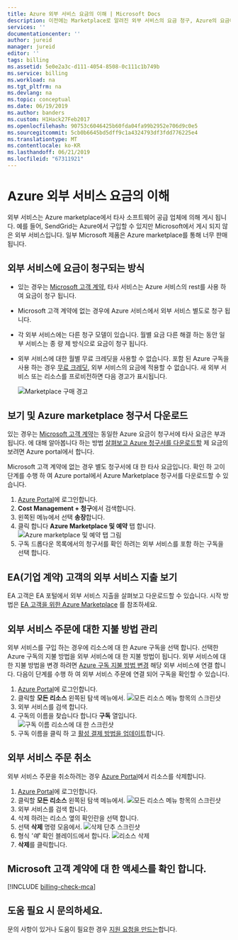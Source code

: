 ```yaml
---
title: Azure 외부 서비스 요금의 이해 | Microsoft Docs
description: 이전에는 Marketplace로 알려진 외부 서비스의 요금 청구, Azure의 요금에 대해 알아봅니다.
services: ''
documentationcenter: ''
author: jureid
manager: jureid
editor: ''
tags: billing
ms.assetid: 5e0e2a3c-d111-4054-8508-0c111c1b749b
ms.service: billing
ms.workload: na
ms.tgt_pltfrm: na
ms.devlang: na
ms.topic: conceptual
ms.date: 06/19/2019
ms.author: banders
ms.custom: H1Hack27Feb2017
ms.openlocfilehash: 90753c6046425b60fda04fa99b2952e706d9c0e5
ms.sourcegitcommit: 5cb0b6645bd5dff9c1a4324793df3fdd776225e4
ms.translationtype: MT
ms.contentlocale: ko-KR
ms.lasthandoff: 06/21/2019
ms.locfileid: "67311921"
---
```

# <a name="understand-your-azure-external-services-charges"></a>Azure 외부 서비스 요금의 이해
외부 서비스는 Azure marketplace에서 타사 소프트웨어 공급 업체에 의해 게시 됩니다. 예를 들어, SendGrid는 Azure에서 구입할 수 있지만 Microsoft에서 게시 되지 않은 외부 서비스입니다. 일부 Microsoft 제품은 Azure marketplace를 통해 너무 판매 됩니다.

## <a name="how-external-services-are-billed"></a>외부 서비스에 요금이 청구되는 방식

- 있는 경우는 [Microsoft 고객 계약](#check-access-to-a-microsoft-customer-agreement), 타사 서비스는 Azure 서비스의 rest를 사용 하 여 요금이 청구 됩니다.
- Microsoft 고객 계약에 없는 경우에 Azure 서비스에서 외부 서비스 별도로 청구 됩니다.
- 각 외부 서비스에는 다른 청구 모델이 있습니다. 월별 요금 다른 해결 하는 동안 일부 서비스는 종 량 제 방식으로 요금이 청구 됩니다.
- 외부 서비스에 대한 월별 무료 크레딧을 사용할 수 없습니다. 포함 된 Azure 구독을 사용 하는 경우 [무료 크레딧](https://azure.microsoft.com/pricing/spending-limits/), 외부 서비스의 요금에 적용할 수 없습니다. 새 외부 서비스 또는 리소스를 프로비전하면 다음 경고가 표시됩니다.

    ![Marketplace 구매 경고](./media/billing-understand-your-azure-marketplace-charges/credit-warning.png)

<!-- ## View external service spending and history in the Azure portal
You can view a list of the external services that are on each subscription within the [Azure portal](https://portal.azure.com/): 

1. Sign in to the [Azure portal](https://portal.azure.com/) as the account administrator.
2. In the Hub menu, select **Subscriptions**.
   
    ![Select Subscriptions in the Hub menu](./media/billing-understand-your-azure-marketplace-charges/sub-button.png) 
3. In the **Subscriptions** blade, select the subscription that you want to view, and then select **External services**.
   
    ![Select a subscription in the billing blade](./media/billing-understand-your-azure-marketplace-charges/select-sub-external-services.png)
4. You should see each of your external service orders, the publisher name, service tier you bought, name you gave the resource, and the current order status. To see past bills, select an external service.
   
    ![Select an external service](./media/billing-understand-your-azure-marketplace-charges/external-service-blade2.png)
5. From here, you can view past bill amounts including the tax breakdown.
   
    ![View external services billing history](./media/billing-understand-your-azure-marketplace-charges/billing-overview-blade.png) -->

## <a name="view-and-download-azure-marketplace-invoices"></a>보기 및 Azure marketplace 청구서 다운로드

있는 경우는 [Microsoft 고객 계약](#check-access-to-a-microsoft-customer-agreement)는 동일한 Azure 요금이 청구서에 타사 요금은 부과 됩니다. 에 대해 알아봅니다 하는 방법 [살펴보고 Azure 청구서를 다운로드할](billing-download-azure-invoice.md) 제 요금의 보려면 Azure portal에서 합니다.

Microsoft 고객 계약에 없는 경우 별도 청구서에 대 한 타사 요금입니다. 확인 하 고이 단계를 수행 하 여 Azure portal에서 Azure Marketplace 청구서를 다운로드할 수 있습니다.

1. [Azure Portal](https://portal.azure.com)에 로그인합니다.
1. **Cost Management + 청구**에서 검색합니다.
1. 왼쪽된 메뉴에서 선택 **송장**합니다.
1. 클릭 합니다 **Azure Marketplace 및 예약** 탭 합니다.  ![Azure marketplace 및 예약 탭 그림](./media/billing-understand-your-azure-marketplace-charges/invoice-tabs.png)
1. 구독 드롭다운 목록에서의 청구서를 확인 하려는 외부 서비스를 포함 하는 구독을 선택 합니다.

## <a name="view-external-service-spending-for-enterprise-agreement-ea-customers"></a>EA(기업 계약) 고객의 외부 서비스 지출 보기

EA 고객은 EA 포털에서 외부 서비스 지출을 살펴보고 다운로드할 수 있습니다. 시작 방법은 [EA 고객을 위한 Azure Marketplace](https://ea.azure.com/helpdocs/azureMarketplace) 를 참조하세요.

## <a name="manage-payment-methods-for-external-service-orders"></a>외부 서비스 주문에 대한 지불 방법 관리

외부 서비스를 구입 하는 경우에 리소스에 대 한 Azure 구독을 선택 합니다. 선택한 Azure 구독의 지불 방법을 외부 서비스에 대 한 지불 방법이 됩니다. 외부 서비스에 대 한 지불 방법을 변경 하려면 [Azure 구독 지불 방법 변경](billing-how-to-change-credit-card.md) 해당 외부 서비스에 연결 합니다. 다음이 단계를 수행 하 여 외부 서비스 주문에 연결 되어 구독을 확인할 수 있습니다.

1. [Azure Portal](https://portal.azure.com)에 로그인합니다.
1. 클릭할 **모든 리소스** 왼쪽된 탐색 메뉴에서.
     ![모든 리소스 메뉴 항목의 스크린샷](./media/billing-understand-your-azure-marketplace-charges/all-resources.png)
1. 외부 서비스를 검색 합니다.
1. 구독의 이름을 찾습니다 합니다 **구독** 열입니다.
    ![구독 이름 리소스에 대 한 스크린샷](./media/billing-understand-your-azure-marketplace-charges/sub-selected.png)
1. 구독 이름을 클릭 하 고 [활성 결제 방법을 업데이트](billing-how-to-change-credit-card.md)합니다.
 
<!-- Update your payment methods for external service orders from the [Account Center](https://account.windowsazure.com/).

> [!NOTE]
> If you purchased your subscription with a Work or School account, [contact support](https://portal.azure.com/?#blade/Microsoft_Azure_Support/HelpAndSupportBlade) to make changes to your payment method.

1. Sign in to the [Account Center](https://account.windowsazure.com/) and [navigate to the **marketplace** tab](https://account.windowsazure.com/Store)
   
    ![Select marketplace in the account center](./media/billing-understand-your-azure-marketplace-charges/select-marketplace.png)
2. Select the external service you want to manage
   
    ![Select the external service you want to manage](./media/billing-understand-your-azure-marketplace-charges/select-ext-service.png)
3. Click **Change payment method** on the right side of the page. This link brings you to a different portal to manage your payment method.
   
    ![Order summary](./media/billing-understand-your-azure-marketplace-charges/change-payment.PNG)
4. Click **Edit info** and follow instructions to update your payment information.
   
    ![Select edit info](./media/billing-understand-your-azure-marketplace-charges/edit-info.png) -->

## <a name="cancel-an-external-service-order"></a>외부 서비스 주문 취소
외부 서비스 주문을 취소하려는 경우 [Azure Portal](https://portal.azure.com)에서 리소스를 삭제합니다.

1. [Azure Portal](https://portal.azure.com)에 로그인합니다.
1. 클릭할 **모든 리소스** 왼쪽된 탐색 메뉴에서.
    ![모든 리소스 메뉴 항목의 스크린샷](./media/billing-understand-your-azure-marketplace-charges/all-resources.png)
1. 외부 서비스를 검색 합니다.
1. 삭제 하려는 리소스 옆의 확인란을 선택 합니다.
1. 선택 **삭제** 명령 모음에서.
    ![삭제 단추 스크린샷](./media/billing-understand-your-azure-marketplace-charges/delete-button.png)
1. 형식 *'예'* 확인 블레이드에서 합니다.
    ![리소스 삭제](./media/billing-understand-your-azure-marketplace-charges/delete-resource.PNG)
1. **삭제**를 클릭합니다.



## <a name="check-access-to-a-microsoft-customer-agreement"></a>Microsoft 고객 계약에 대 한 액세스를 확인 합니다.
[!INCLUDE [billing-check-mca](../../includes/billing-check-mca.md)]

## <a name="need-help-contact-us"></a>도움 필요 시 문의하세요.

문의 사항이 있거나 도움이 필요한 경우 [지원 요청을 만드는](https://go.microsoft.com/fwlink/?linkid=2083458)합니다.

